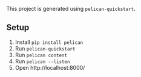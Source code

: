 This project is generated using `pelican-quickstart`.

## Setup

1. Install `pip install pelican`
2. Run `pelican-quickstart`
3. Run `pelican content`
4. Run `pelican --listen`
5. Open http://localhost:8000/
